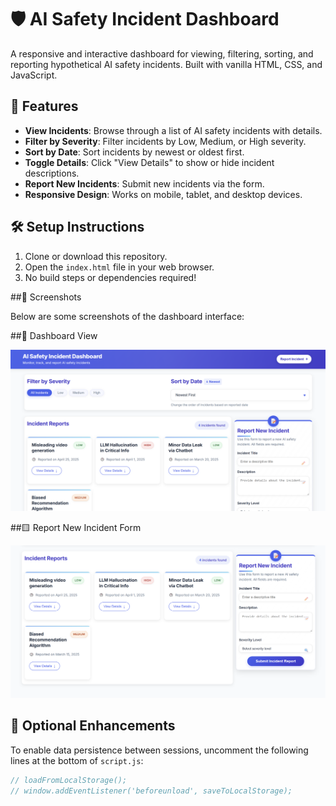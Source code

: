 # 🛡️ AI Safety Incident Dashboard

A responsive and interactive dashboard for viewing, filtering, sorting, and reporting hypothetical AI safety incidents. Built with vanilla HTML, CSS, and JavaScript.

## 🚀 Features

- **View Incidents**: Browse through a list of AI safety incidents with details.
- **Filter by Severity**: Filter incidents by Low, Medium, or High severity.
- **Sort by Date**: Sort incidents by newest or oldest first.
- **Toggle Details**: Click "View Details" to show or hide incident descriptions.
- **Report New Incidents**: Submit new incidents via the form.
- **Responsive Design**: Works on mobile, tablet, and desktop devices.

## 🛠️ Setup Instructions

1. Clone or download this repository.
2. Open the `index.html` file in your web browser.
3. No build steps or dependencies required!

##📸 Screenshots

Below are some screenshots of the dashboard interface:

##🔷 Dashboard View

![Dashboard View](./s1.png)

##🟨 Report New Incident Form

![Report Form](./s2.png)

## 🧠 Optional Enhancements

To enable data persistence between sessions, uncomment the following lines at the bottom of `script.js`:

```javascript
// loadFromLocalStorage();
// window.addEventListener('beforeunload', saveToLocalStorage);
